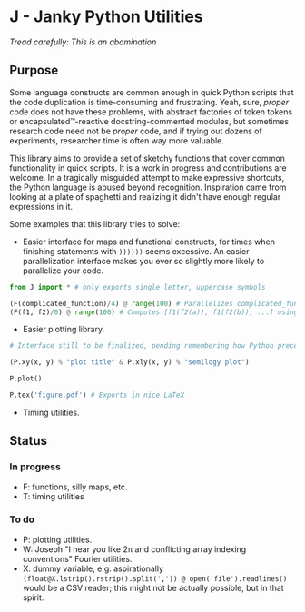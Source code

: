 # J - Janky Python Utilities

*_Tread carefully: This is an abomination_*

## Purpose
Some language constructs are common enough in quick Python scripts that the code duplication is time-consuming and frustrating. Yeah, sure, _proper_ code does not have these problems, with abstract factories of token tokens or encapsulated™-reactive docstring-commented modules, but sometimes research code need not be _proper_ code, and if trying out dozens of experiments, researcher time is often way more valuable.

This library aims to provide a set of sketchy functions that cover common functionality in quick scripts. It is a work in progress and contributions are welcome. In a tragically misguided attempt to make expressive shortcuts, the Python language is abused beyond recognition. Inspiration came from looking at a plate of spaghetti and realizing it didn't have enough regular expressions in it.

Some examples that this library tries to solve:
 - Easier interface for maps and functional constructs, for times when finishing statements with `))))))` seems excessive. An easier parallelization interface makes you ever so slightly more likely to parallelize your code.
```python
from J import * # only exports single letter, uppercase symbols

(F(complicated_function)/4) @ range(100) # Parallelizes complicated_function over 4 CPUs and maps int over the list range(100)
(F(f1, f2)/0) @ range(100) # Computes [f1(f2(a)), f1(f2(b)), ...] using as many cores as possible (sorry)
```
 - Easier plotting library.
```python
# Interface still to be finalized, pending remembering how Python precedenc eworks

(P.xy(x, y) % "plot title" & P.xly(x, y) % "semilogy plot")

P.plot()

P.tex('figure.pdf') # Exports in nice LaTeX
```
 - Timing utilities.

## Status
### In progress
 - F: functions, silly maps, etc.
 - T: timing utilities

### To do
 - P: plotting utilities.
 - W: Joseph "I hear you like 2π and conflicting array indexing conventions" Fourier utilities.
 - X: dummy variable, e.g. aspirationally `(float@X.lstrip().rstrip().split(',')) @ open('file').readlines()` would be a CSV reader; this might not be actually possible, but in that spirit.
